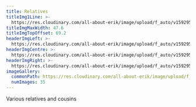 ```yaml
---
title: Relatives
titleImg1Line: >-
  https://res.cloudinary.com/all-about-erik/image/upload/f_auto/v1592955004/Archives/13.%20Relatives/relatives.png
titleImgMaxWidth: 47.6
titleImgTopOffset: 69.2
headerImgLeft: >-
  https://res.cloudinary.com/all-about-erik/image/upload/f_auto/v1592955003/Archives/13.%20Relatives/header-images/relatives_header-img1_left.jpg
headerImgCentre: >-
  https://res.cloudinary.com/all-about-erik/image/upload/f_auto/v1592955003/Archives/13.%20Relatives/header-images/relatives_header-img2_center.jpg
headerImgRight: >-
  https://res.cloudinary.com/all-about-erik/image/upload/f_auto/v1592955004/Archives/13.%20Relatives/header-images/relatives_header-img3_right.jpg
imageGallery:
  commonPath: https://res.cloudinary.com/all-about-erik/image/upload/f_auto/v1592955004/Archives/13.%20Relatives/gallery/relatives_gallery-img_
  numImages: 35
---
```

Various relatives and cousins
